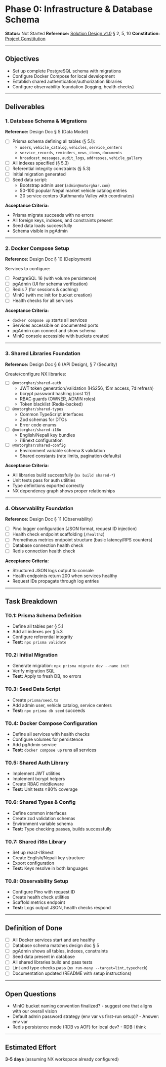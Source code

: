 # Phase 0: Infrastructure & Database Schema

**Status:** Not Started
**Reference:** [Solution Design v1.0](./motor_ghar_mvp_solution_design_v_1.md) § 2, 5, 10
**Constitution:** [Project Constitution](./motor_ghar_constitution.md)

---

## Objectives
- Set up complete PostgreSQL schema with migrations
- Configure Docker Compose for local development
- Establish shared authentication/authorization libraries
- Configure observability foundation (logging, health checks)

---

## Deliverables

### 1. Database Schema & Migrations
**Reference:** Design Doc § 5 (Data Model)

- [ ] Prisma schema defining all tables (§ 5.1):
  - `users`, `vehicle_catalog`, `vehicles`, `service_centers`
  - `service_records`, `reminders`, `news_items`, `documents`
  - `broadcast_messages`, `audit_logs`, `addresses`, `vehicle_gallery`
- [ ] All indexes specified (§ 5.3)
- [ ] Referential integrity constraints (§ 5.3)
- [ ] Initial migration generated
- [ ] Seed data script:
  - Bootstrap admin user (`admin@motorghar.com`)
  - 50-100 popular Nepal market vehicle catalog entries
  - 20 service centers (Kathmandu Valley with coordinates)

**Acceptance Criteria:**
- Prisma migrate succeeds with no errors
- All foreign keys, indexes, and constraints present
- Seed data loads successfully
- Schema visible in pgAdmin

---

### 2. Docker Compose Setup
**Reference:** Design Doc § 10 (Deployment)

Services to configure:
- [ ] PostgreSQL 16 (with volume persistence)
- [ ] pgAdmin (UI for schema verification)
- [ ] Redis 7 (for sessions & caching)
- [ ] MinIO (with mc init for bucket creation)
- [ ] Health checks for all services

**Acceptance Criteria:**
- `docker compose up` starts all services
- Services accessible on documented ports
- pgAdmin can connect and show schema
- MinIO console accessible with buckets created

---

### 3. Shared Libraries Foundation
**Reference:** Design Doc § 6 (API Design), § 7 (Security)

Create/configure NX libraries:
- [ ] `@motorghar/shared-auth`
  - JWT token generation/validation (HS256, 15m access, 7d refresh)
  - bcrypt password hashing (cost 12)
  - RBAC guards (OWNER, ADMIN roles)
  - Token blacklist (Redis-backed)
- [ ] `@motorghar/shared-types`
  - Common TypeScript interfaces
  - Zod schemas for DTOs
  - Error code enums
- [ ] `@motorghar/shared-i18n`
  - English/Nepali key bundles
  - i18next configuration
- [ ] `@motorghar/shared-config`
  - Environment variable schema & validation
  - Shared constants (rate limits, pagination defaults)

**Acceptance Criteria:**
- All libraries build successfully (`nx build shared-*`)
- Unit tests pass for auth utilities
- Type definitions exported correctly
- NX dependency graph shows proper relationships

---

### 4. Observability Foundation
**Reference:** Design Doc § 11 (Observability)

- [ ] Pino logger configuration (JSON format, request ID injection)
- [ ] Health check endpoint scaffolding (`/healthz`)
- [ ] Prometheus metrics endpoint structure (basic latency/RPS counters)
- [ ] Database connection health check
- [ ] Redis connection health check

**Acceptance Criteria:**
- Structured JSON logs output to console
- Health endpoints return 200 when services healthy
- Request IDs propagate through log entries

---

## Task Breakdown

### T0.1: Prisma Schema Definition
- Define all tables per § 5.1
- Add all indexes per § 5.3
- Configure referential integrity
- **Test:** `npx prisma validate`

### T0.2: Initial Migration
- Generate migration: `npx prisma migrate dev --name init`
- Verify migration SQL
- **Test:** Apply to fresh DB, no errors

### T0.3: Seed Data Script
- Create `prisma/seed.ts`
- Add admin user, vehicle catalog, service centers
- **Test:** `npx prisma db seed` succeeds

### T0.4: Docker Compose Configuration
- Define all services with health checks
- Configure volumes for persistence
- Add pgAdmin service
- **Test:** `docker compose up` runs all services

### T0.5: Shared Auth Library
- Implement JWT utilities
- Implement bcrypt helpers
- Create RBAC middleware
- **Test:** Unit tests ≥80% coverage

### T0.6: Shared Types & Config
- Define common interfaces
- Create zod validation schemas
- Environment variable schema
- **Test:** Type checking passes, builds successfully

### T0.7: Shared i18n Library
- Set up react-i18next
- Create English/Nepali key structure
- Export configuration
- **Test:** Keys resolve in both languages

### T0.8: Observability Setup
- Configure Pino with request ID
- Create health check utilities
- Scaffold metrics endpoint
- **Test:** Logs output JSON, health checks respond

---

## Definition of Done
- [ ] All Docker services start and are healthy
- [ ] Database schema matches design doc § 5
- [ ] pgAdmin shows all tables, indexes, constraints
- [ ] Seed data present in database
- [ ] All shared libraries build and pass tests
- [ ] Lint and type checks pass (`nx run-many --target=lint,typecheck`)
- [ ] Documentation updated (README with setup instructions)

---

## Open Questions
- MinIO bucket naming convention finalized? - suggest one that aligns with our overall vision
- Default admin password strategy (env var vs first-run setup)? - Answer: env var
- Redis persistence mode (RDB vs AOF) for local dev? - RDB I think

---

## Estimated Effort
**3-5 days** (assuming NX workspace already configured)
